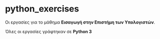 # python_exercises

Οι εργασίες για το μάθημα __Εισαγωγή στην Επιστήμη των Υπολογιστών__.

Όλες οι εργασίες γράφτηκαν σε __Python 3__

